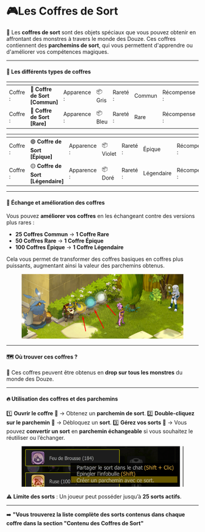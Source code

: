# 🎮Les Coffres de Sort

🔑 Les **coffres de sort** sont des objets spéciaux que vous pouvez obtenir en affrontant des monstres à travers le monde des Douze. Ces coffres contiennent des **parchemins de sort**, qui vous permettent d'apprendre ou d'améliorer vos compétences magiques.

***

#### 🎁 Les différents types de coffres <a href="#les-differents-types-de-coffres" id="les-differents-types-de-coffres"></a>

<table data-view="cards" data-full-width="true"><thead><tr><th></th><th></th><th></th><th></th><th></th><th></th><th></th><th></th><th data-hidden data-card-cover data-type="files"></th></tr></thead><tbody><tr><td>Coffre : </td><td>🏅 <strong>Coffre de Sort [Commun]</strong></td><td>Apparence : </td><td>📦 Gris</td><td>Rareté : </td><td>Commun</td><td>Récompense : </td><td>Sort commun</td><td><a href="../.gitbook/assets/image.jpg">image.jpg</a></td></tr><tr><td>Coffre : </td><td>🔷 <strong>Coffre de Sort [Rare]</strong></td><td>Apparence : </td><td>📦 Bleu</td><td>Rareté : </td><td>Rare</td><td>Récompense : </td><td>Sort rare</td><td><a href="../.gitbook/assets/image1.jpg">image1.jpg</a></td></tr></tbody></table>

<table data-view="cards" data-full-width="true"><thead><tr><th></th><th></th><th></th><th></th><th></th><th></th><th></th><th></th><th data-hidden data-card-cover data-type="files"></th></tr></thead><tbody><tr><td>Coffre : </td><td>🟣 <strong>Coffre de Sort [Épique]</strong></td><td>Apparence : </td><td>📦 Violet</td><td>Rareté : </td><td>Épique</td><td>Récompense : </td><td>Sort épique</td><td><a href="../.gitbook/assets/image2.jpg">image2.jpg</a></td></tr><tr><td>Coffre : </td><td>🟡 <strong>Coffre de Sort [Légendaire]</strong></td><td>Apparence : </td><td>📦 Doré</td><td>Rareté : </td><td>Légendaire</td><td>Récompense : </td><td>Sort légendaire</td><td><a href="../.gitbook/assets/image3.png">image3.png</a></td></tr></tbody></table>

***

#### 🔄 **Échange et amélioration des coffres** <a href="#echange-et-amelioration-des-coffres" id="echange-et-amelioration-des-coffres"></a>

Vous pouvez **améliorer vos coffres** en les échangeant contre des versions plus rares :

* **25 Coffres Commun** → **1 Coffre Rare**
* **50 Coffres Rare** → **1 Coffre Épique**
* **100 Coffres Épique** → **1 Coffre Légendaire**

Cela vous permet de transformer des coffres basiques en coffres plus puissants, augmentant ainsi la valeur des parchemins obtenus.

<figure><img src="../.gitbook/assets/image4.jpg" alt=""><figcaption></figcaption></figure>

***

#### 🗺️ Où trouver ces coffres ? <a href="#ou-trouver-ces-coffres" id="ou-trouver-ces-coffres"></a>

🎯 Ces coffres peuvent être obtenus en **drop sur tous les monstres** du monde des Douze.

***

#### 🔥 **Utilisation des coffres et des parchemins** <a href="#utilisation-des-coffres-et-des-parchemins" id="utilisation-des-coffres-et-des-parchemins"></a>

1️⃣ **Ouvrir le coffre** 🎁 → Obtenez un **parchemin de sort**. 2️⃣ **Double-cliquez sur le parchemin** 📜 → Débloquez un **sort**. 3️⃣ **Gérez vos sorts** 🔄 → Vous pouvez **convertir un sort** en **parchemin échangeable** si vous souhaitez le réutiliser ou l’échanger.

<figure><img src="../.gitbook/assets/image5.png" alt=""><figcaption></figcaption></figure>

⚠️ **Limite des sorts** : Un joueur peut posséder jusqu’à **25 sorts actifs**.

***

➡️ **"Vous trouverez la liste complète des sorts contenus dans chaque coffre dans la section "Contenu des Coffres de Sort"**

